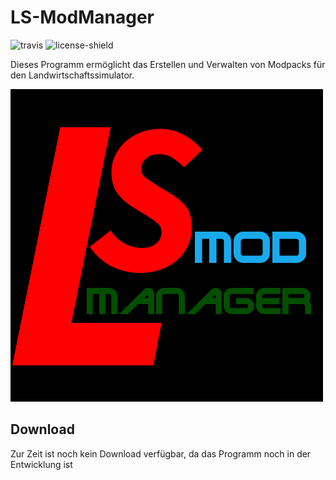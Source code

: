 # LS-ModManager

![travis](https://travis-ci.com/Kaktushose/ls-modmanager.svg?branch=master)
![license-shield](https://img.shields.io/badge/License-Apache%202.0-lightgrey.svg)

Dieses Programm ermöglicht das Erstellen und Verwalten von Modpacks für den Landwirtschaftssimulator.

![logo](https://raw.githubusercontent.com/Kaktushose/ls-modmanager/master/src/main/resources/img/Logo.png)

## Download
Zur Zeit ist noch kein Download verfügbar, da das Programm noch in der Entwicklung ist
